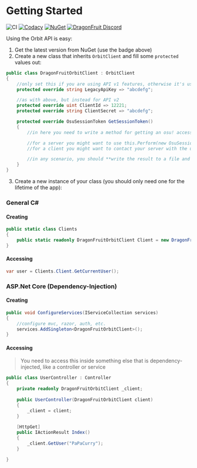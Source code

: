 # Getting Started
![CI](https://github.com/dragonfruitnetwork/Orbit-API/workflows/Publish/badge.svg)
[![Codacy](https://api.codacy.com/project/badge/Grade/d4cc27241ce741a482169f3efaa018af)](https://www.codacy.com/gh/dragonfruitnetwork/Orbit-API)
[![NuGet](https://img.shields.io/nuget/v/DragonFruit.Orbit.API.svg?style=popout)](https://www.nuget.org/packages/DragonFruit.Orbit.API/)
[![DragonFruit Discord](https://img.shields.io/discord/482528405292843018?label=Discord&style=popout)](https://discord.gg/VA26u5Z)

Using the Orbit API is easy:

1. Get the latest version from NuGet (use the badge above)
2. Create a new class that inherits `OrbitClient` and fill some `protected` values out:

```c#
public class DragonFruitOrbitClient : OrbitClient
{
    //only set this if you are using API v1 features, otherwise it's useless
    protected override string LegacyApiKey => "abcdefg";

    //as with above, but instead for API v2
    protected override uint ClientId => 12221;
    protected override string ClientSecret => "abcdefg";

    protected override OsuSessionToken GetSessionToken()
    {
        //in here you need to write a method for getting an osu! access token that is **still valid**.

        //for a server you might want to use this.Perform(new OsuSessionCredentialRequest())
        //for a client you might want to contact your server with the user's refresh token and request a new access key.

        //in any scenario, you should **write the result to a file and check it first**, Orbit converts the "expires_in" to a datetime, so you can store it in a file
    }
}
```

3. Create a new instance of your class (you should only need one for the lifetime of the app):

### General C#

#### Creating
```c#
public static class Clients
{
    public static readonly DragonFruitOrbitClient Client = new DragonFruitOrbitClient();
}
```

#### Accessing
```c#
var user = Clients.Client.GetCurrentUser();
```

### ASP.Net Core (Dependency-Injection)

#### Creating
```c#
public void ConfigureServices(IServiceCollection services)
{
    //configure mvc, razor, auth, etc.
    services.AddSingleton<DragonFruitOrbitClient>();
}
```

#### Accessing

> You need to access this inside something else that is dependency-injected, like a controller or service

```c#
public class UserController : Controller
{
    private readonly DragonFruitOrbitClient _client;
    
    public UserController(DragonFruitOrbitClient client)
    {
        _client = client;
    }
    
    [HttpGet]
    public IActionResult Index()
    {
        _client.GetUser("PaPaCurry");
    }

}
```

